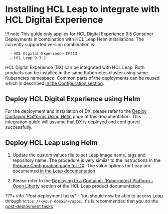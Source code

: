# Installing HCL Leap to integrate with HCL Digital Experience

!!! note
    This guide only applies for HCL Digital Experience 9.5 Container Deployments in combination with HCL Leap Helm installations.
    The currently supported version combination is:

      - HCL Digital Experience CF213
      - HCL Leap 9.3.2 
HCL Digital Experience (DX) can be integrated with HCL Leap. Both products can be installed in the same Kubernetes cluster using same Kubernetes namespace. Common parts of the deployments can be reused which is described [in the Configuration section](../configuration/index.md).

## Deploy HCL Digital Experience using Helm

For the deployment and installation of DX, please refer to the [Deploy Container Platforms Using Helm](../../../../deployment/install/container/helm_deployment/overview.md) page of this documentation. This integration guide will assume that DX is deployed and configured successfully.

## Deploy HCL Leap using Helm

1. Update the custom values file to set Leap image name, tags and repository name. The procedure is very similar to the instructions in the [Prepare Configuration page for DX](../../../../deployment/install/container/helm_deployment/preparation/mandatory_tasks/prepare_configuration/). The value options for Leap are documented [in the Leap documentation](https://help.hcltechsw.com/Leap/9.3.2/deploy_container_kubernetes_openliberty.html)

2. Please refer to the [Deploying to a Container (Kubernetes) Platform - Open Liberty](https://help.hcltechsw.com/Leap/9.3.2/deploy_container_kubernetes_openliberty.html) section of the HCL Leap product documentation.

???+ info "Post deployment tasks"
    - You should now be able to access Leap through `https://<your-domain>/apps`. It's is recommended that you do the [post-deployment tasks](https://help.hcltechsw.com/Leap/9.3.2/in_setting_up_environment.html)
